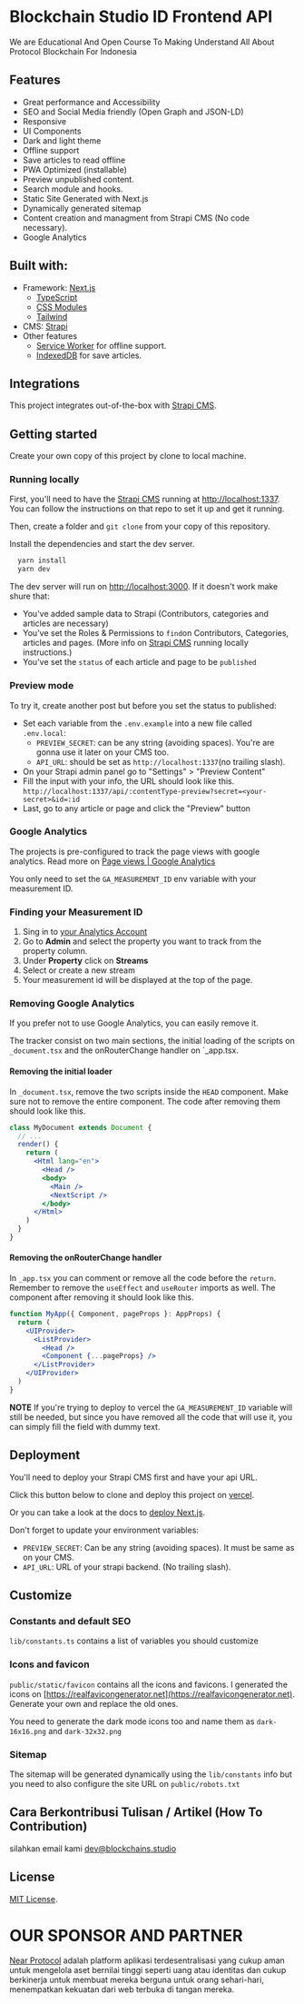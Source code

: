 # Blockchain Studio ID Frontend API
We are Educational And Open Course To Making Understand All About Protocol Blockchain For Indonesia

## Features

- Great performance and Accessibility
- SEO and Social Media friendly (Open Graph and JSON-LD)
- Responsive
- UI Components
- Dark and light theme
- Offline support
- Save articles to read offline
- PWA Optimized (installable)
- Preview unpublished content.
- Search module and hooks.
- Static Site Generated with Next.js
- Dynamically generated sitemap
- Content creation and managment from Strapi CMS (No code necessary).
- Google Analytics

## Built with:

- Framework: [Next.js](https://nextjs.org)
  - [TypeScript](https://nextjs.org/docs/basic-features/typescript)
  - [CSS Modules](https://nextjs.org/docs/basic-features/built-in-css-support)
  - [Tailwind](https://tailwindcss.com/docs)
- CMS: [Strapi](https://strapi.com)
- Other features
  - [Service Worker](https://developers.google.com/web/fundamentals/primers/service-workers) for offline support.
  - [IndexedDB](https://developers.google.com/web/ilt/pwa/working-with-indexeddb) for save articles.

## Integrations

This project integrates out-of-the-box with [Strapi CMS](https://github.com/Blockchains-Studio).

## Getting started

Create your own copy of this project by clone to local machine.

### Running locally

First, you'll need to have the [Strapi CMS](https://github.com/Blockchains-Studio) running at [http://localhost:1337](http://localhost:1337). You can follow the instructions on that repo to set it up and get it running.

Then, create a folder and `git clone` from your copy of this repository.

Install the dependencies and start the dev server.

```bash
  yarn install
  yarn dev
```

The dev server will run on [http://localhost:3000](http://localhost:3000). If it doesn't work make shure that:

- You've added sample data to Strapi (Contributors, categories and articles are necessary)
- You've set the Roles & Permissions to `find`on Contributors, Categories, articles and pages. (More info on [Strapi CMS](https://github.com/Blockchains-Studio) running locally instructions.)
- You've set the `status` of each article and page to be `published`

### Preview mode

To try it, create another post but before you set the status to published:

- Set each variable from the `.env.example` into a new file called `.env.local`:
  - `PREVIEW_SECRET`: can be any string (avoiding spaces). You're are gonna use it later on your CMS too.
  - `API_URL`: should be set as `http://localhost:1337`(no trailing slash).
- On your Strapi admin panel go to "Settings" > "Preview Content"
- Fill the input with your info, the URL should look like this. `http://localhost:1337/api/:contentType-preview?secret=<your-secret>&id=:id`
- Last, go to any article or page and click the "Preview" button

### Google Analytics

The projects is pre-configured to track the page views with google analytics.
Read more on [Page views | Google Analytics](https://developers.google.com/analytics/devguides/collection/analyticsjs/pages)

You only need to set the `GA_MEASUREMENT_ID` env variable with your measurement ID.

### Finding your Measurement ID

1. Sing in to [your Analytics Account](https://analytics.google.com)
2. Go to **Admin** and select the property you want to track from the property column.
3. Under **Property** click on **Streams**
4. Select or create a new stream
5. Your measurement id will be displayed at the top of the page.

### Removing Google Analytics

If you prefer not to use Google Analytics, you can easily remove it.

The tracker consist on two main sections, the initial loading of the scripts on `_document.tsx` and the onRouterChange handler on `\_app.tsx.

#### Removing the initial loader

In `_document.tsx`, remove the two scripts inside the `HEAD` component. Make sure not to remove the entire component. The code after removing them should look like this.

```jsx
class MyDocument extends Document {
  // ...
  render() {
    return (
      <Html lang="en">
        <Head />
        <body>
          <Main />
          <NextScript />
        </body>
      </Html>
    )
  }
}
```

#### Removing the onRouterChange handler

In `_app.tsx` you can comment or remove all the code before the `return`. Remember to remove the `useEffect` and `useRouter` imports as well.
The component after removing it should look like this.

```jsx
function MyApp({ Component, pageProps }: AppProps) {
  return (
    <UIProvider>
      <ListProvider>
        <Head />
        <Component {...pageProps} />
      </ListProvider>
    </UIProvider>
  )
}
```

**NOTE**
If you're trying to deploy to vercel the `GA_MEASUREMENT_ID` variable will still be needed, but since you have removed all the code that will use it, you can simply fill the field with dummy text.

## Deployment

You'll need to deploy your Strapi CMS first and have your api URL.

Click this button below to clone and deploy this project on [vercel](https://vercel.com).


Or you can take a look at the docs to [deploy Next.js](https://nextjs.org/docs/deployment).

Don't forget to update your environment variables:

- `PREVIEW_SECRET`: Can be any string (avoiding spaces). It must be same as on your CMS.
- `API_URL`: URL of your strapi backend. (No trailing slash).

## Customize

### Constants and default SEO

`lib/constants.ts` contains a list of variables you should customize

### Icons and favicon

`public/static/favicon` contains all the icons and favicons. I generated the icons on [https://realfavicongenerator.net](https://realfavicongenerator.net). Generate your own and replace the old ones.

You need to generate the dark mode icons too and name them as `dark-16x16.png` and `dark-32x32.png`

### Sitemap

The sitemap will be generated dynamically using the `lib/constants` info but you need to also configure the site URL on `public/robots.txt`

## Cara Berkontribusi Tulisan / Artikel (How To Contribution)
silahkan email kami [dev@blockchains.studio](mailto:dev@blockchains.studio)

## License

[MIT License](https://github.com/Blockchains-Studio).

# OUR SPONSOR AND PARTNER

[Near Protocol](https://near.org/) adalah platform aplikasi terdesentralisasi yang cukup aman untuk mengelola aset bernilai tinggi seperti uang atau identitas dan cukup berkinerja untuk membuat mereka berguna untuk orang sehari-hari, menempatkan kekuatan dari web terbuka di tangan mereka.


